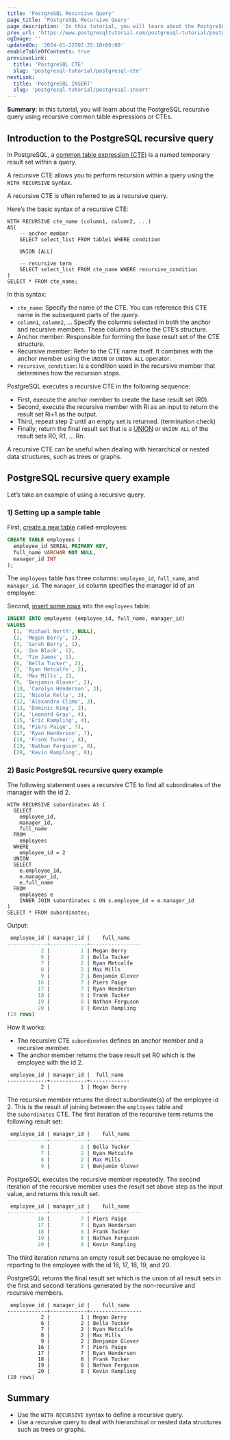 ```yaml
---
title: 'PostgreSQL Recursive Query'
page_title: 'PostgreSQL Recursive Query'
page_description: 'In this tutorial, you will learn about the PostgreSQL recursive query using the recursive common table expressions (CTEs).'
prev_url: 'https://www.postgresqltutorial.com/postgresql-tutorial/postgresql-recursive-query/'
ogImage: ''
updatedOn: '2024-01-22T07:25:18+00:00'
enableTableOfContents: true
previousLink:
  title: 'PostgreSQL CTE'
  slug: 'postgresql-tutorial/postgresql-cte'
nextLink:
  title: 'PostgreSQL INSERT'
  slug: 'postgresql-tutorial/postgresql-insert'
---
```


**Summary**: in this tutorial, you will learn about the PostgreSQL recursive query using recursive common table expressions or CTEs.

## Introduction to the PostgreSQL recursive query

In PostgreSQL, a [common table expression (CTE)](postgresql-cte) is a named temporary result set within a query.

A recursive CTE allows you to perform recursion within a query using the `WITH RECURSIVE` syntax.

A recursive CTE is often referred to as a recursive query.

Here’s the basic syntax of a recursive CTE:

```phpsql
WITH RECURSIVE cte_name (column1, column2, ...)
AS(
    -- anchor member
    SELECT select_list FROM table1 WHERE condition

    UNION [ALL]

    -- recursive term
    SELECT select_list FROM cte_name WHERE recursive_condition
)
SELECT * FROM cte_name;
```

In this syntax:

- `cte_name`: Specify the name of the CTE. You can reference this CTE name in the subsequent parts of the query.
- `column1`, `column2`, … Specify the columns selected in both the anchor and recursive members. These columns define the CTE’s structure.
- Anchor member: Responsible for forming the base result set of the CTE structure.
- Recursive member: Refer to the CTE name itself. It combines with the anchor member using the `UNION` or `UNION ALL` operator.
- `recursive_condition`: Is a condition used in the recursive member that determines how the recursion stops.

PostgreSQL executes a recursive CTE in the following sequence:

- First, execute the anchor member to create the base result set (R0\).
- Second, execute the recursive member with Ri as an input to return the result set Ri\+1 as the output.
- Third, repeat step 2 until an empty set is returned. (termination check)
- Finally, return the final result set that is a [UNION](postgresql-union) or `UNION ALL` of the result sets R0, R1, … Rn.

A recursive CTE can be useful when dealing with hierarchical or nested data structures, such as trees or graphs.

## PostgreSQL recursive query example

Let’s take an example of using a recursive query.

### 1\) Setting up a sample table

First, [create a new table](postgresql-create-table) called employees:

```sql
CREATE TABLE employees (
  employee_id SERIAL PRIMARY KEY,
  full_name VARCHAR NOT NULL,
  manager_id INT
);
```

The `employees` table has three columns: `employee_id`, `full_name`, and `manager_id`. The `manager_id` column specifies the manager id of an employee.

Second, [insert some rows](postgresql-insert-multiple-rows) into the `employees` table:

```sql
INSERT INTO employees (employee_id, full_name, manager_id)
VALUES
  (1, 'Michael North', NULL),
  (2, 'Megan Berry', 1),
  (3, 'Sarah Berry', 1),
  (4, 'Zoe Black', 1),
  (5, 'Tim James', 1),
  (6, 'Bella Tucker', 2),
  (7, 'Ryan Metcalfe', 2),
  (8, 'Max Mills', 2),
  (9, 'Benjamin Glover', 2),
  (10, 'Carolyn Henderson', 3),
  (11, 'Nicola Kelly', 3),
  (12, 'Alexandra Climo', 3),
  (13, 'Dominic King', 3),
  (14, 'Leonard Gray', 4),
  (15, 'Eric Rampling', 4),
  (16, 'Piers Paige', 7),
  (17, 'Ryan Henderson', 7),
  (18, 'Frank Tucker', 8),
  (19, 'Nathan Ferguson', 8),
  (20, 'Kevin Rampling', 8);
```

### 2\) Basic PostgreSQL recursive query example

The following statement uses a recursive CTE to find all subordinates of the manager with the id 2\.

```
WITH RECURSIVE subordinates AS (
  SELECT
    employee_id,
    manager_id,
    full_name
  FROM
    employees
  WHERE
    employee_id = 2
  UNION
  SELECT
    e.employee_id,
    e.manager_id,
    e.full_name
  FROM
    employees e
    INNER JOIN subordinates s ON s.employee_id = e.manager_id
)
SELECT * FROM subordinates;
```

Output:

```sql
 employee_id | manager_id |    full_name
-------------+------------+-----------------
           2 |          1 | Megan Berry
           6 |          2 | Bella Tucker
           7 |          2 | Ryan Metcalfe
           8 |          2 | Max Mills
           9 |          2 | Benjamin Glover
          16 |          7 | Piers Paige
          17 |          7 | Ryan Henderson
          18 |          8 | Frank Tucker
          19 |          8 | Nathan Ferguson
          20 |          8 | Kevin Rampling
(10 rows)
```

How it works:

- The recursive CTE `subordinates` defines an anchor member and a recursive member.
- The anchor member returns the base result set R0 which is the employee with the id 2\.

```
 employee_id | manager_id |  full_name
-------------+------------+-------------
           2 |          1 | Megan Berry
```

The recursive member returns the direct subordinate(s) of the employee id 2\. This is the result of joining between the `employees` table and the `subordinates` CTE. The first iteration of the recursive term returns the following result set:

```sql
 employee_id | manager_id |    full_name
-------------+------------+-----------------
           6 |          2 | Bella Tucker
           7 |          2 | Ryan Metcalfe
           8 |          2 | Max Mills
           9 |          2 | Benjamin Glover
```

PostgreSQL executes the recursive member repeatedly. The second iteration of the recursive member uses the result set above step as the input value, and returns this result set:

```sql
 employee_id | manager_id |    full_name
-------------+------------+-----------------
          16 |          7 | Piers Paige
          17 |          7 | Ryan Henderson
          18 |          8 | Frank Tucker
          19 |          8 | Nathan Ferguson
          20 |          8 | Kevin Rampling
```

The third iteration returns an empty result set because no employee is reporting to the employee with the id 16, 17, 18, 19, and 20\.

PostgreSQL returns the final result set which is the union of all result sets in the first and second iterations generated by the non\-recursive and recursive members.

```
 employee_id | manager_id |    full_name
-------------+------------+-----------------
           2 |          1 | Megan Berry
           6 |          2 | Bella Tucker
           7 |          2 | Ryan Metcalfe
           8 |          2 | Max Mills
           9 |          2 | Benjamin Glover
          16 |          7 | Piers Paige
          17 |          7 | Ryan Henderson
          18 |          8 | Frank Tucker
          19 |          8 | Nathan Ferguson
          20 |          8 | Kevin Rampling
(10 rows)
```

## Summary

- Use the `WITH RECURSIVE` syntax to define a recursive query.
- Use a recursive query to deal with hierarchical or nested data structures such as trees or graphs.

